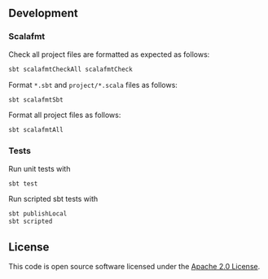 ## Development

### Scalafmt

Check all project files are formatted as expected as follows:

```bash
sbt scalafmtCheckAll scalafmtCheck
```

Format `*.sbt` and `project/*.scala` files as follows:

```bash
sbt scalafmtSbt
```

Format all project files as follows:

```bash
sbt scalafmtAll
```

### Tests

Run unit tests with
```bash
sbt test
```

Run scripted sbt tests with
```bash
sbt publishLocal
sbt scripted
```

## License

This code is open source software licensed under the [Apache 2.0 License]("http://www.apache.org/licenses/LICENSE-2.0.html").
